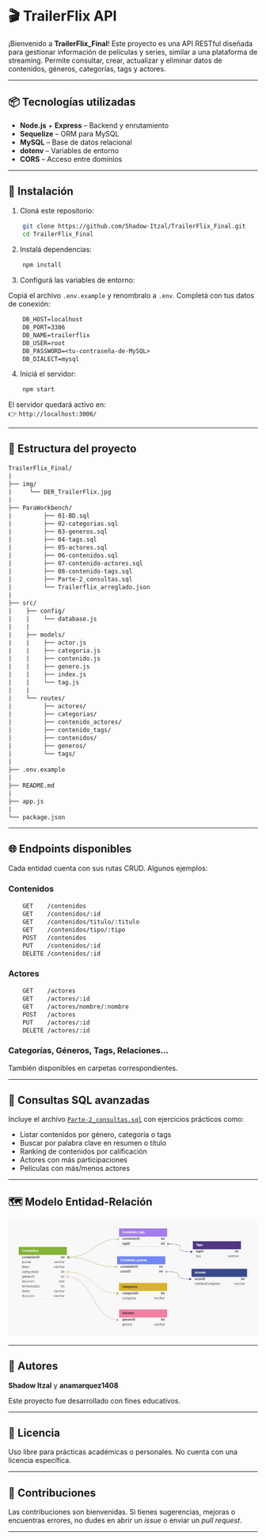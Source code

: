 
# 🎬 TrailerFlix API

¡Bienvenido a **TrailerFlix_Final**! Este proyecto es una API RESTful diseñada para gestionar información de películas y series, similar a una plataforma de streaming. Permite consultar, crear, actualizar y eliminar datos de contenidos, géneros, categorías, tags y actores.

---

## 📦 Tecnologías utilizadas

- **Node.js** + **Express** – Backend y enrutamiento
- **Sequelize** – ORM para MySQL
- **MySQL** – Base de datos relacional
- **dotenv** – Variables de entorno
- **CORS** – Acceso entre dominios

---

## 🚀 Instalación

1. Cloná este repositorio:

```bash
    git clone https://github.com/Shadow-Itzal/TrailerFlix_Final.git
    cd TrailerFlix_Final
```

2. Instalá dependencias:

```bash
    npm install
```

3. Configurá las variables de entorno:

Copiá el archivo `.env.example` y renombralo a `.env`. Completá con tus datos de conexión:

```
    DB_HOST=localhost
    DB_PORT=3306
    DB_NAME=trailerflix
    DB_USER=root
    DB_PASSWORD=<tu-contraseña-de-MySQL>
    DB_DIALECT=mysql
```

4. Iniciá el servidor:

```bash
    npm start
```

El servidor quedará activo en:  
👉 `http://localhost:3006/`

---

## 📁 Estructura del proyecto

```
TrailerFlix_Final/
|
├── img/
|     └── DER_TrailerFlix.jpg
|
├── ParaWorkbench/
|         ├── 01-BD.sql
|         ├── 02-categorias.sql
|         ├── 03-generos.sql
|         ├── 04-tags.sql
|         ├── 05-actores.sql
|         ├── 06-contenidos.sql
|         ├── 07-contenido-actores.sql
|         ├── 08-contenido-tags.sql
|         ├── Parte-2_consultas.sql
|         └── Trailerflix_arreglado.json
|
├── src/
|    ├── config/
|    |    └── database.js
|    |
|    ├── models/
|    |    ├── actor.js
|    |    ├── categoria.js
|    |    ├── contenido.js
|    |    ├── genero.js
|    |    ├── index.js
|    |    └── tag.js
|    | 
|    └── routes/
|         ├── actores/
|         ├── categorias/
|         ├── contenido_actores/
|         ├── contenido_tags/
|         ├── contenidos/
|         ├── generos/
|         └── tags/
|
├── .env.example
|
├── README.md
|
├── app.js
|
└── package.json
```

---

## 🌐 Endpoints disponibles

Cada entidad cuenta con sus rutas CRUD. Algunos ejemplos:

### Contenidos
```
    GET    /contenidos
    GET    /contenidos/:id
    GET    /contenidos/titulo/:titulo
    GET    /contenidos/tipo/:tipo
    POST   /contenidos
    PUT    /contenidos/:id
    DELETE /contenidos/:id
```

### Actores
```
    GET    /actores
    GET    /actores/:id
    GET    /actores/nombre/:nombre
    POST   /actores
    PUT    /actores/:id
    DELETE /actores/:id
```

### Categorías, Géneros, Tags, Relaciones...
También disponibles en carpetas correspondientes.

---

## 🧠 Consultas SQL avanzadas

Incluye el archivo [`Parte-2_consultas.sql`](./Parte-2_consultas.sql) con ejercicios prácticos como:

- Listar contenidos por género, categoría o tags
- Buscar por palabra clave en resumen o título
- Ranking de contenidos por calificación
- Actores con más participaciones
- Películas con más/menos actores

---

## 🗺️ Modelo Entidad-Relación

![DER](./img/DER_TrailerFlix.jpg)

---

## 📌 Autores

**Shadow Itzal** y **anamarquez1408** 

Este proyecto fue desarrollado con fines educativos.

---

## 📄 Licencia

Uso libre para prácticas académicas o personales. No cuenta con una licencia específica.

---

## 🤝 Contribuciones

Las contribuciones son bienvenidas. Si tienes sugerencias, mejoras o encuentras errores, no dudes en abrir un *issue* o enviar un *pull request*.

---